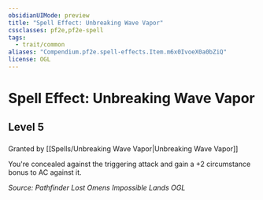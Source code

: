 ```yaml
---
obsidianUIMode: preview
title: "Spell Effect: Unbreaking Wave Vapor"
cssclasses: pf2e,pf2e-spell
tags:
  - trait/common
aliases: "Compendium.pf2e.spell-effects.Item.m6x0IvoeX0a0bZiQ"
license: OGL
---
```

# Spell Effect: Unbreaking Wave Vapor
## Level 5
### 






Granted by [[Spells/Unbreaking Wave Vapor|Unbreaking Wave Vapor]]

You're concealed against the triggering attack and gain a +2 circumstance bonus to AC against it.

*Source: Pathfinder Lost Omens Impossible Lands*
*OGL*